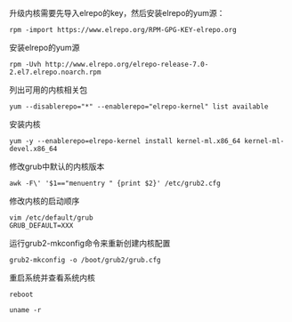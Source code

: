 
升级内核需要先导入elrepo的key，然后安装elrepo的yum源：

    rpm -import https://www.elrepo.org/RPM-GPG-KEY-elrepo.org


安装elrepo的yum源

    rpm -Uvh http://www.elrepo.org/elrepo-release-7.0-2.el7.elrepo.noarch.rpm


列出可用的内核相关包

    yum --disablerepo="*" --enablerepo="elrepo-kernel" list available


安装内核

    yum -y --enablerepo=elrepo-kernel install kernel-ml.x86_64 kernel-ml-devel.x86_64 


修改grub中默认的内核版本

    awk -F\' '$1=="menuentry " {print $2}' /etc/grub2.cfg


修改内核的启动顺序

    vim /etc/default/grub
    GRUB_DEFAULT=XXX


运行grub2-mkconfig命令来重新创建内核配置

    grub2-mkconfig -o /boot/grub2/grub.cfg


重启系统并查看系统内核
    
    reboot

    uname -r

